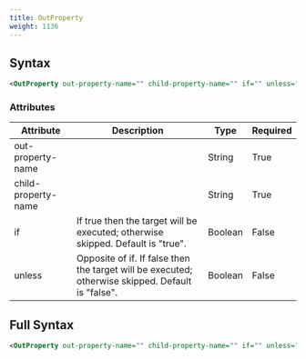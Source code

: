 ```yaml
---
title: OutProperty
weight: 1136
---
```

## Syntax
```xml
<OutProperty out-property-name="" child-property-name="" if="" unless="" />
```
### Attributes
| Attribute | Description | Type | Required |
| --------- | ----------- | ---- | -------- |
| out-property-name |  | String | True |
| child-property-name |  | String | True |
| if | If true then the target will be executed; otherwise skipped. Default is &quot;true&quot;. | Boolean | False |
| unless | Opposite of if.  If false then the target will be executed; otherwise skipped. Default is &quot;false&quot;. | Boolean | False |

## Full Syntax
```xml
<OutProperty out-property-name="" child-property-name="" if="" unless="" />
```
